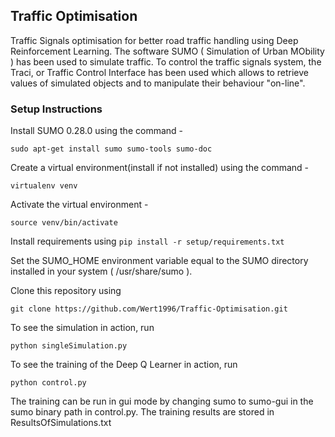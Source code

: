 ## **Traffic Optimisation**

Traffic Signals optimisation for better road traffic handling using 
Deep Reinforcement Learning.
The software SUMO ( Simulation of Urban MObility )
has been used to simulate traffic. To control the traffic signals system,
the Traci, or Traffic Control Interface has been used which allows to
retrieve values of simulated objects and to manipulate their behaviour "on-line".

### **Setup Instructions**
Install SUMO 0.28.0 using the command - 

`sudo apt-get install sumo sumo-tools sumo-doc`

Create a virtual environment(install if not installed) using the command - 

`virtualenv venv`

Activate the virtual environment -

`source venv/bin/activate`

Install requirements using 
`pip install -r setup/requirements.txt`

Set the SUMO_HOME environment variable equal to the SUMO directory installed in 
your system ( /usr/share/sumo ).

Clone this repository using

`git clone https://github.com/Wert1996/Traffic-Optimisation.git`

To see the simulation in action, run

`python singleSimulation.py`

To see the training of the Deep Q Learner in action, run

`python control.py`

The training can be run in gui mode by changing sumo to sumo-gui in the sumo binary path in control.py. 
The training results are stored in ResultsOfSimulations.txt
